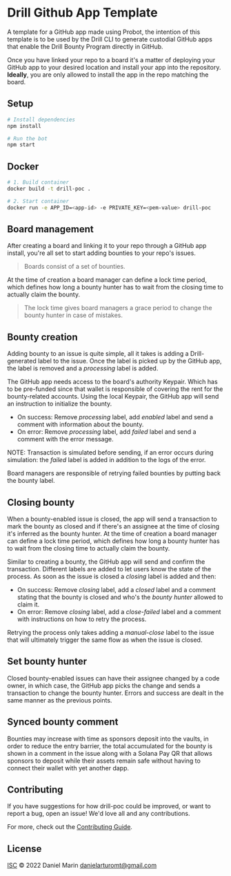 # Drill Github App Template

A template for a GitHub app made using Probot, the intention of this template is to be used by the Drill CLI to generate custodial GitHub apps that enable the Drill Bounty Program directly in GitHub.

Once you have linked your repo to a board it's a matter of deploying your GitHub app to your desired location and install your app into the repository. **Ideally**, you are only allowed to install the app in the repo matching the board.

## Setup

```sh
# Install dependencies
npm install

# Run the bot
npm start
```

## Docker

```sh
# 1. Build container
docker build -t drill-poc .

# 2. Start container
docker run -e APP_ID=<app-id> -e PRIVATE_KEY=<pem-value> drill-poc
```

## Board management

After creating a board and linking it to your repo through a GitHub app install, you're all set to start adding bounties to your repo's issues.

> Boards consist of a set of bounties.

At the time of creation a board manager can define a lock time period, which defines how long a bounty hunter has to wait from the closing time to actually claim the bounty.

> The lock time gives board managers a grace period to change the bounty hunter in case of mistakes.

## Bounty creation

Adding bounty to an issue is quite simple, all it takes is adding a Drill-generated label to the issue. Once the label is picked up by the GitHub app, the label is removed and a _processing_ label is added.

The GitHub app needs access to the board's authority Keypair. Which has to be pre-funded since that wallet is responsible of covering the rent for the bounty-related accounts. Using the local Keypair, the GitHub app will send an instruction to initialize the bounty.

- On success: Remove _processing_ label, add _enabled_ label and send a comment with information about the bounty.
- On error: Remove _processing_ label, add _failed_ label and send a comment with the error message.

NOTE: Transaction is simulated before sending, if an error occurs during simulation: the _failed_ label is added in addition to the logs of the error.

Board managers are responsible of retrying failed bounties by putting back the bounty label.

## Closing bounty

When a bounty-enabled issue is closed, the app will send a transaction to mark the bounty as closed and if there's an assignee at the time of closing it's inferred as the bounty hunter. At the time of creation a board manager can define a lock time period, which defines how long a bounty hunter has to wait from the closing time to actually claim the bounty.

Similar to creating a bounty, the GitHub app will send and confirm the transaction. Different labels are added to let users know the state of the process. As soon as the issue is closed a _closing_ label is added and then:

- On success: Remove _closing_ label, add a _closed_ label and a comment stating that the bounty is closed and who's the _bounty hunter_ allowed to claim it.
- On error: Remove _closing_ label, add a _close-failed_ label and a comment with instructions on how to retry the process.

Retrying the process only takes adding a _manual-close_ label to the issue that will ultimately trigger the same flow as when the issue is closed.

## Set bounty hunter

Closed bounty-enabled issues can have their assignee changed by a code owner, in which case, the GitHub app picks the change and sends a transaction to change the bounty hunter. Errors and success are dealt in the same manner as the previous points.

## Synced bounty comment

Bounties may increase with time as sponsors deposit into the vaults, in order to reduce the entry barrier, the total accumulated for the bounty is shown in a comment in the issue along with a Solana Pay QR that allows sponsors to deposit while their assets remain safe without having to connect their wallet with yet another dapp.

## Contributing

If you have suggestions for how drill-poc could be improved, or want to report a bug, open an issue! We'd love all and any contributions.

For more, check out the [Contributing Guide](CONTRIBUTING.md).

## License

[ISC](LICENSE) © 2022 Daniel Marin <danielarturomt@gmail.com>
